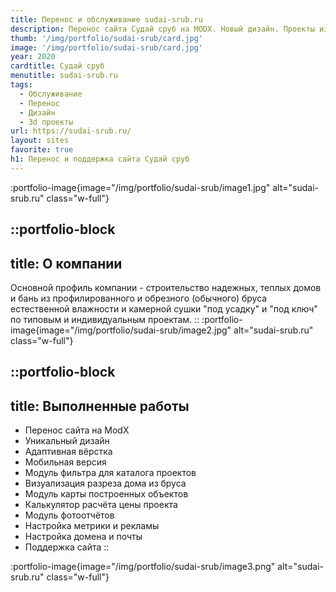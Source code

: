 ```yaml
---
title: Перенос и обслуживание sudai-srub.ru
description: Перенос сайта Судай сруб на MODX. Новый дизайн. Проекты из нашего каталога в уникальной расцветке. Поддержка сайта
thumb: '/img/portfolio/sudai-srub/card.jpg'
image: '/img/portfolio/sudai-srub/card.jpg'
year: 2020
cardtitle: Судай сруб
menutitle: sudai-srub.ru
tags:
  - Обслуживание
  - Перенос
  - Дизайн
  - 3d проекты
url: https://sudai-srub.ru/
layout: sites
favorite: true
h1: Перенос и поддержка сайта Судай сруб
---
```


:portfolio-image{image="/img/portfolio/sudai-srub/image1.jpg" alt="sudai-srub.ru" class="w-full"}


::portfolio-block
---
title: О компании
---
Основной профиль компании - строительство надежных, теплых  домов и бань из профилированного и обрезного (обычного) бруса естественной влажности и камерной сушки "под усадку" и "под ключ" по типовым и индивидуальным проектам.
::
:portfolio-image{image="/img/portfolio/sudai-srub/image2.jpg" alt="sudai-srub.ru" class="w-full"}

::portfolio-block
---
title: Выполненные работы
---
- Перенос сайта на ModX
- Уникальный дизайн
- Адаптивная вёрстка
- Мобильная версия
- Модуль фильтра для каталога проектов
- Визуализация разреза дома из бруса
- Модуль карты построенных объектов
- Калькулятор расчёта цены проекта
- Модуль фотоотчётов
- Настройка метрики и рекламы
- Настройка домена и почты
- Поддержка сайта
::

:portfolio-image{image="/img/portfolio/sudai-srub/image3.png" alt="sudai-srub.ru" class="w-full"}